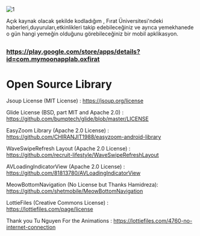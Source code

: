 ![1](https://user-images.githubusercontent.com/25854605/54138950-91b2a100-4431-11e9-97d6-caf6436c114e.jpg)

Açık kaynak olacak şekilde kodladığım , Fırat Üniversitesi'ndeki haberleri,duyuruları,etkinlikleri takip edebileceğiniz ve ayrıca yemekhanede o gün hangi yemeğin olduğunu görebileceğiniz bir mobil apklikasyon.
##
##

### https://play.google.com/store/apps/details?id=com.mymoonapplab.oxfirat

##
##
##
##


# Open Source Library

Jsoup License (MIT License) : https://jsoup.org/license 

Glide License (BSD, part MIT and Apache 2.0) : https://github.com/bumptech/glide/blob/master/LICENSE

EasyZoom Library (Apache 2.0 License) : https://github.com/CHIRANJIT1988/easyzoom-android-library

WaveSwipeRefresh Layout (Apache 2.0 License) : https://github.com/recruit-lifestyle/WaveSwipeRefreshLayout

AVLoadingIndicatorView (Apache 2.0 License) : https://github.com/81813780/AVLoadingIndicatorView

MeowBottomNavigation (No License but Thanks Hamidreza): https://github.com/shetmobile/MeowBottomNavigation

LottieFiles (Creative Commons License) : https://lottiefiles.com/page/license

Thank you Tu Nguyen For the Animations : https://lottiefiles.com/4760-no-internet-connection
